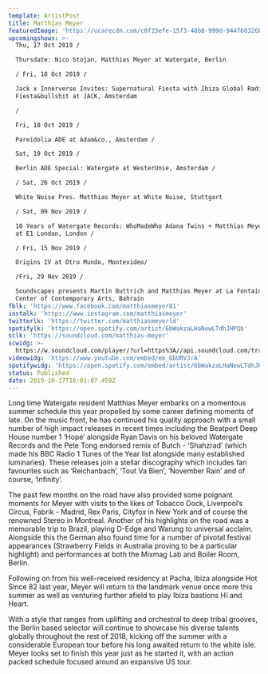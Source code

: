 ```yaml
---
template: ArtistPost
title: Matthias Meyer
featuredImage: 'https://ucarecdn.com/c0f23efe-15f3-48b8-999d-944f60326bc8/'
upcomingshows: >-
  Thu, 17 Oct 2019 /

  Thursdate: Nico Stojan, Matthias Meyer at Watergate, Berlin

  / Fri, 18 Oct 2019 /

  Jack x Innerverse Invites: Supernatural Fiesta with Ibiza Global Radio &
  Fiesta&bullshit at JACK, Amsterdam

  /

  Fri, 18 Oct 2019 /

  Pareidolia ADE at Adam&co., Amsterdam /

  Sat, 19 Oct 2019 /

  Berlin ADE Special: Watergate at WesterUnie, Amsterdam /

  / Sat, 26 Oct 2019 /

  White Noise Pres. Matthias Meyer at White Noise, Stuttgart

  / Sat, 09 Nov 2019 /

  10 Years of Watergate Records: WhoMadeWho Adana Twins + Matthias Meyer + B.O.T
  at E1 London, London /

  / Fri, 15 Nov 2019 /

  Origins IV at Otro Mundo, Montevideo/

  /Fri, 29 Nov 2019 /

  Soundscapes presents Martin Buttrich and Matthias Meyer at La Fontaine -
  Center of Contemporary Arts, Bahrain
fblk: 'https://www.facebook.com/matthiasmeyer81'
instalk: 'https://www.instagram.com/matthiasmeyer'
twitterlk: 'https://twitter.com/matthiasmeyerld'
spotifylk: 'https://open.spotify.com/artist/6bWakzaLHaNewLTdhJHPQb'
sclk: 'https://soundcloud.com/matthias-meyer'
scwidg: >-
  https://w.soundcloud.com/player/?url=https%3A//api.soundcloud.com/tracks/683263466&color=%23ff5500&auto_play=false&hide_related=false&show_comments=true&show_user=true&show_reposts=false&show_teaser=true&visual=true
videowidg: 'https://www.youtube.com/embed/em_GbURVJrA'
spotifywidg: 'https://open.spotify.com/embed/artist/6bWakzaLHaNewLTdhJHPQb'
status: Published
date: 2019-10-17T16:01:07.459Z
---
```

Long time Watergate resident Matthias Meyer embarks on a momentous summer schedule this year propelled by some career defining moments of late. On the music front, he has continued his quality approach with a small number of high impact releases in recent times including the Beatport Deep House number 1 ‘Hope’ alongside Ryan Davis on his beloved Watergate Records and the Pete Tong endorsed remix of Butch - ‘Shahzrad’ (which made his BBC Radio 1 Tunes of the Year list alongside many established luminaries). These releases join a stellar discography which includes fan favourites such as ‘Reichanbach’, ‘Tout Va Bien’, ‘November Rain’ and of course, ‘Infinity’.



The past few months on the road have also provided some poignant moments for Meyer with visits to the likes of Tobacco Dock, Liverpool’s Circus, Fabrik - Madrid, Rex Paris, Cityfox in New York and of course the renowned Stereo in Montreal. Another of his highlights on the road was a memorable trip to Brazil, playing D-Edge and Warung to universal acclaim. Alongside this the German also found time for a number of pivotal festival appearances (Strawberry Fields in Australia proving to be a particular highlight) and performances at both the Mixmag Lab and Boiler Room, Berlin.



Following on from his well-received residency at Pacha, Ibiza alongside Hot Since 82 last year, Meyer will return to the landmark venue once more this summer as well as venturing further afield to play Ibiza bastions Hï and Heart.



With a style that ranges from uplifting and orchestral to deep tribal grooves, the Berlin based selector will continue to showcase his diverse talents globally throughout the rest of 2018, kicking off the summer with a considerable European tour before his long awaited return to the white isle. Meyer looks set to finish this year just as he started it, with an action packed schedule focused around an expansive US tour.
